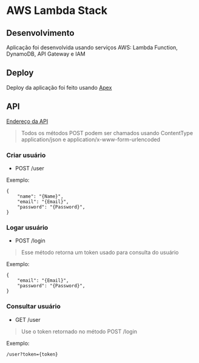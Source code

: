 # AWS Lambda Stack

## Desenvolvimento

Aplicação foi desenvolvida usando serviços AWS: Lambda Function, DynamoDB, API Gateway e IAM

## Deploy

Deploy da aplicação foi feito usando [Apex](http://apex.run/)

## API

[Endereço da API](https://d67fl7msok.execute-api.us-west-2.amazonaws.com/prod/)

> Todos os métodos POST podem ser chamados usando ContentType application/json e application/x-www-form-urlencoded

### Criar usuário

* POST /user


Exemplo:

```
{
    "name": "{Name}",
    "email": "{Email}",
    "password": "{Password}",
}
```

### Logar usuário

* POST /login
> Esse método retorna um token usado para consulta do usuário

Exemplo:

```
{
    "email": "{Email}",
    "password": "{Password}",
}
```

### Consultar usuário

* GET /user
> Use o token retornado no método POST /login

Exemplo:

```
/user?token={token}
```
